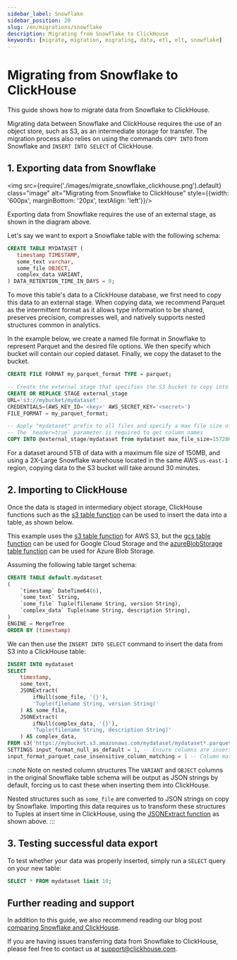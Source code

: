 ```yaml
---
sidebar_label: Snowflake
sidebar_position: 20
slug: /en/migrations/snowflake
description: Migrating from Snowflake to ClickHouse
keywords: [migrate, migration, migrating, data, etl, elt, snowflake]
---
```


# Migrating from Snowflake to ClickHouse

This guide shows how to migrate data from Snowflake to ClickHouse.

Migrating data between Snowflake and ClickHouse requires the use of an object store, such as S3, as an intermediate storage for transfer. The migration process also relies on using the commands `COPY INTO` from Snowflake and `INSERT INTO SELECT` of ClickHouse.

## 1. Exporting data from Snowflake

<img src={require('./images/migrate_snowflake_clickhouse.png').default} class="image" alt="Migrating from Snowflake to ClickHouse" style={{width: '600px', marginBottom: '20px', textAlign: 'left'}}/>

Exporting data from Snowflake requires the use of an external stage, as shown in the diagram above.

Let's say we want to export a Snowflake table with the following schema:

```sql
CREATE TABLE MYDATASET (
   timestamp TIMESTAMP,
   some_text varchar,
   some_file OBJECT,
   complex_data VARIANT,
) DATA_RETENTION_TIME_IN_DAYS = 0;
```

To move this table's data to a ClickHouse database, we first need to copy this data to an external stage. When copying data, we recommend Parquet as the intermittent format as it allows type information to be shared, preserves precision, compresses well, and natively supports nested structures common in analytics.

In the example below, we create a named file format in Snowflake to represent Parquet and the desired file options. We then specify which bucket will contain our copied dataset. Finally, we copy the dataset to the bucket.

```sql
CREATE FILE FORMAT my_parquet_format TYPE = parquet;

-- Create the external stage that specifies the S3 bucket to copy into
CREATE OR REPLACE STAGE external_stage 
URL='s3://mybucket/mydataset'
CREDENTIALS=(AWS_KEY_ID='<key>' AWS_SECRET_KEY='<secret>')
FILE_FORMAT = my_parquet_format;

-- Apply "mydataset" prefix to all files and specify a max file size of 150mb
-- The `header=true` parameter is required to get column names
COPY INTO @external_stage/mydataset from mydataset max_file_size=157286400 header=true;
```

For a dataset around 5TB of data with a maximum file size of 150MB, and using a 2X-Large Snowflake warehouse located in the same AWS `us-east-1` region, copying data to the S3 bucket will take around 30 minutes.

## 2. Importing to ClickHouse

Once the data is staged in intermediary object storage, ClickHouse functions such as the [s3 table function](/docs/en/sql-reference/table-functions/s3) can be used to insert the data into a table, as shown below.

This example uses the [s3 table function](/docs/en/sql-reference/table-functions/s3) for AWS S3, but the [gcs table function](/docs/en/sql-reference/table-functions/gcs) can be used for Google Cloud Storage and the [azureBlobStorage table function](/docs/en/sql-reference/table-functions/azureBlobStorage) can be used for Azure Blob Storage.

Assuming the following table target schema:

```sql
CREATE TABLE default.mydataset
(
	`timestamp` DateTime64(6),
	`some_text` String,
	`some_file` Tuple(filename String, version String),
	`complex_data` Tuple(name String, description String),
)
ENGINE = MergeTree
ORDER BY (timestamp)
```

We can then use the `INSERT INTO SELECT` command to insert the data from S3 into a ClickHouse table:

```sql
INSERT INTO mydataset
SELECT
	timestamp,
	some_text,
	JSONExtract(
		ifNull(some_file, '{}'),
		'Tuple(filename String, version String)'
	) AS some_file,
	JSONExtract(
		ifNull(complex_data, '{}'),
		'Tuple(filename String, description String)'
	) AS complex_data,
FROM s3('https://mybucket.s3.amazonaws.com/mydataset/mydataset*.parquet')
SETTINGS input_format_null_as_default = 1, -- Ensure columns are inserted as default if values are null
input_format_parquet_case_insensitive_column_matching = 1 -- Column matching between source data and target table should be case insensitive
```

:::note Note on nested column structures
The `VARIANT` and `OBJECT` columns in the original Snowflake table schema will be output as JSON strings by default, forcing us to cast these when inserting them into ClickHouse.

Nested structures such as `some_file` are converted to JSON strings on copy by Snowflake. Importing this data requires us to transform these structures to Tuples at insert time in ClickHouse, using the [JSONExtract function](/docs/en/sql-reference/functions/json-functions#jsonextractjson-indices_or_keys-return_type) as shown above.
:::

## 3. Testing successful data export

To test whether your data was properly inserted, simply run a `SELECT` query on your new table:

```sql
SELECT * FROM mydataset limit 10;
```

## Further reading and support

In addition to this guide, we also recommend reading our blog post [comparing Snowflake and ClickHouse](https://clickhouse.com/blog/clickhouse-vs-snowflake-for-real-time-analytics-comparison-migration-guide).

If you are having issues transferring data from Snowflake to ClickHouse, please feel free to contact us at support@clickhouse.com.
